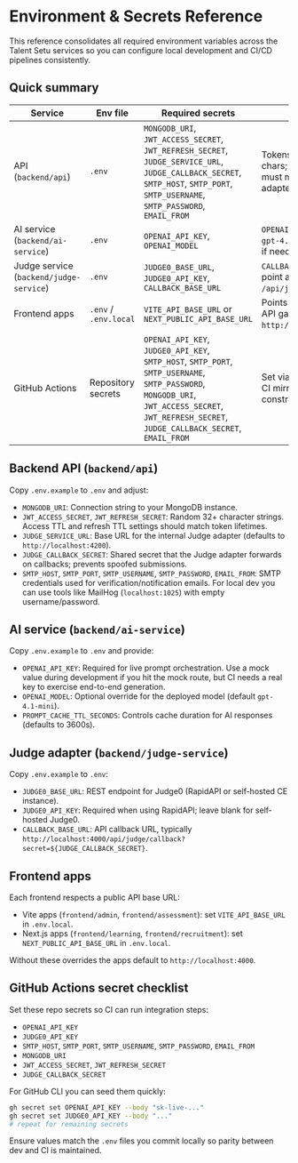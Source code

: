 # Environment & Secrets Reference

This reference consolidates all required environment variables across the Talent Setu services so you can configure local development and CI/CD pipelines consistently.

## Quick summary

| Service                                 | Env file              | Required secrets                                                                                                                                                                                | Notes                                                                 |
| --------------------------------------- | --------------------- | ----------------------------------------------------------------------------------------------------------------------------------------------------------------------------------------------- | --------------------------------------------------------------------- |
| API (`backend/api`)                     | `.env`                | `MONGODB_URI`, `JWT_ACCESS_SECRET`, `JWT_REFRESH_SECRET`, `JUDGE_SERVICE_URL`, `JUDGE_CALLBACK_SECRET`, `SMTP_HOST`, `SMTP_PORT`, `SMTP_USERNAME`, `SMTP_PASSWORD`, `EMAIL_FROM`                | Tokens must be 32+ chars; callback secret must match Judge adapter.   |
| AI service (`backend/ai-service`)       | `.env`                | `OPENAI_API_KEY`, `OPENAI_MODEL`                                                                                                                                                                | `OPENAI_MODEL` defaults to `gpt-4.1-mini`; override if needed.        |
| Judge service (`backend/judge-service`) | `.env`                | `JUDGE0_BASE_URL`, `JUDGE0_API_KEY`, `CALLBACK_BASE_URL`                                                                                                                                        | `CALLBACK_BASE_URL` must point at API `POST /api/judge/callback`.     |
| Frontend apps                           | `.env` / `.env.local` | `VITE_API_BASE_URL` or `NEXT_PUBLIC_API_BASE_URL`                                                                                                                                               | Points browsers at the API gateway (default `http://localhost:4000`). |
| GitHub Actions                          | Repository secrets    | `OPENAI_API_KEY`, `JUDGE0_API_KEY`, `SMTP_HOST`, `SMTP_PORT`, `SMTP_USERNAME`, `SMTP_PASSWORD`, `MONGODB_URI`, `JWT_ACCESS_SECRET`, `JWT_REFRESH_SECRET`, `JUDGE_CALLBACK_SECRET`, `EMAIL_FROM` | Set via repo settings so CI mirrors production constraints.           |

## Backend API (`backend/api`)

Copy `.env.example` to `.env` and adjust:

- `MONGODB_URI`: Connection string to your MongoDB instance.
- `JWT_ACCESS_SECRET`, `JWT_REFRESH_SECRET`: Random 32+ character strings. Access TTL and refresh TTL settings should match token lifetimes.
- `JUDGE_SERVICE_URL`: Base URL for the internal Judge adapter (defaults to `http://localhost:4200`).
- `JUDGE_CALLBACK_SECRET`: Shared secret that the Judge adapter forwards on callbacks; prevents spoofed submissions.
- `SMTP_HOST`, `SMTP_PORT`, `SMTP_USERNAME`, `SMTP_PASSWORD`, `EMAIL_FROM`: SMTP credentials used for verification/notification emails. For local dev you can use tools like MailHog (`localhost:1025`) with empty username/password.

## AI service (`backend/ai-service`)

Copy `.env.example` to `.env` and provide:

- `OPENAI_API_KEY`: Required for live prompt orchestration. Use a mock value during development if you hit the mock route, but CI needs a real key to exercise end-to-end generation.
- `OPENAI_MODEL`: Optional override for the deployed model (default `gpt-4.1-mini`).
- `PROMPT_CACHE_TTL_SECONDS`: Controls cache duration for AI responses (defaults to 3600s).

## Judge adapter (`backend/judge-service`)

Copy `.env.example` to `.env`:

- `JUDGE0_BASE_URL`: REST endpoint for Judge0 (RapidAPI or self-hosted CE instance).
- `JUDGE0_API_KEY`: Required when using RapidAPI; leave blank for self-hosted Judge0.
- `CALLBACK_BASE_URL`: API callback URL, typically `http://localhost:4000/api/judge/callback?secret=${JUDGE_CALLBACK_SECRET}`.

## Frontend apps

Each frontend respects a public API base URL:

- Vite apps (`frontend/admin`, `frontend/assessment`): set `VITE_API_BASE_URL` in `.env.local`.
- Next.js apps (`frontend/learning`, `frontend/recruitment`): set `NEXT_PUBLIC_API_BASE_URL` in `.env.local`.

Without these overrides the apps default to `http://localhost:4000`.

## GitHub Actions secret checklist

Set these repo secrets so CI can run integration steps:

- `OPENAI_API_KEY`
- `JUDGE0_API_KEY`
- `SMTP_HOST`, `SMTP_PORT`, `SMTP_USERNAME`, `SMTP_PASSWORD`, `EMAIL_FROM`
- `MONGODB_URI`
- `JWT_ACCESS_SECRET`, `JWT_REFRESH_SECRET`
- `JUDGE_CALLBACK_SECRET`

For GitHub CLI you can seed them quickly:

```bash
gh secret set OPENAI_API_KEY --body "sk-live-..."
gh secret set JUDGE0_API_KEY --body "..."
# repeat for remaining secrets
```

Ensure values match the `.env` files you commit locally so parity between dev and CI is maintained.
